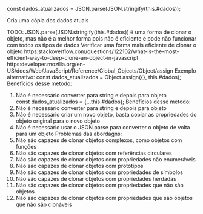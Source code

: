 const dados_atualizados = JSON.parse(JSON.stringify(this.#dados));

Cria uma cópia dos dados atuais

TODO: JSON.parse(JSON.stringify(this.#dados)) é uma forma de clonar o objeto, mas não é a melhor forma
      pois não é eficiente e pode não funcionar com todos os tipos de dados
      Verificar uma forma mais eficiente de clonar o objeto
      https:stackoverflow.com/questions/122102/what-is-the-most-efficient-way-to-deep-clone-an-object-in-javascript
      https:developer.mozilla.org/en-US/docs/Web/JavaScript/Reference/Global_Objects/Object/assign
 Exemplo alternativo:
 const dados_atualizados = Object.assign({}, this.#dados);
 Benefícios desse metodo: 
 1. Não é necessário converter para string e depois para objeto            
 const dados_atualizados = {...this.#dados};
 Benefícios desse metodo:
 1. Não é necessário converter para string e depois para objeto            
 2. Não é necessário criar um novo objeto, basta copiar as propriedades do objeto original para o novo objeto
 3. Não é necessário usar o JSON.parse para converter o objeto de volta para um objeto
 Problemas das abordagns:
 1. Não são capazes de clonar objetos complexos, como objetos com funções
 2. Não são capazes de clonar objetos com referências circulares
 3. Não são capazes de clonar objetos com propriedades não enumeráveis
 4. Não são capazes de clonar objetos com protótipos
 5. Não são capazes de clonar objetos com propriedades de símbolos
 6. Não são capazes de clonar objetos com propriedades herdadas
 7. Não são capazes de clonar objetos com propriedades que não são objetos
 8. Não são capazes de clonar objetos com propriedades que são objetos que não são clonáveis

 